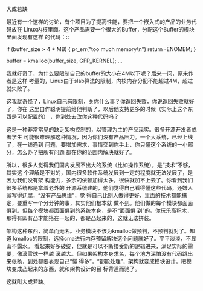     
大成若缺

最近有一个这样的讨论，有个项目为了提高性能，要把一个嵌入式的产品的业务代码放在
Linux内核里面。这个产品需要一个很大的Buffer，分配这个Buffer的模块里面发现有这样
的代码：::

  if (buffer_size > 4 * MB) {
  pr_err("too much memory\n")
  return -ENOMEM;
  }

  buffer = kmalloc(buffer_size, GFP_KERNEL);
  ...

我就好奇了，为什么要限制自己的buffer的大小在4M以下呢？后来一问，原来作者是这样
考量的，Linux由于slab算法的限制，内核内存分配不能超过4M，超过就失败了。

这我就奇怪了，Linux自己有限制，关你什么事？你返回失败，你说返回失败就好了，你在
这里自作聪明提前给他判断了，以后他支持更多的时候（实际上这个东西是可以配置的）
，你到处去改你这种代码吗？

这是一种非常常见的缺乏架构控制的，以管理为主的产品现实。很多开源开发者或者学生
可能很难理解这种情况，因为你们没有产品压力。一个大系统，已经上线了，在一线遇到
问题，要增加需求，事情交到你手上，你只懂这个系统的一小部分，怎么办？把所有问题
都在你的范围内解决就好了。

所以，很多人觉得我们国内发展不出大的系统（比如操作系统），是“技术”不够，其实这
个理解是不对的，国内很多软件系统发展到一定的程度就无法发展了，是因为我们没有架
构能力，多余的依赖加得太多，很快就加不上去了。你看到我们很多系统都是拿着老外的
开源系统建的，他们觉得自己看得懂这些代码，还嫌人家写得迂腐，“没有产品思维”，觉
得自己比别人做得更好，里面的技术都能搞定，要重写一个分分钟的事，其实他们根本就
做不到。他们做的每个模块都面面俱到。但每个模块都面面俱到的系统本身，是不“面面俱
到”的。你玩乐高积木，那得有凹有凸才能搭在一起的，都是凸起来的，这就无法拼装。

架构这种东西，简单而无名。业务模块不该为kmalloc做预判，不预判就对了。知道
kmalloc的限制，选择cma进行内存预留解决这个问题就好了。平平淡淡，不显山不露水。
看起来好多破绽，但就是可以不断接受新的逻辑进来，满足实际的需要，像滚雪球一样越
滚越大。但如果架构本身求名，每个地方深怕没有代码跳出来张扬，到处都要表现自己“懂
得多”，“都能处理”，架构就变成模块设计，把模块变成凸起来的东西，就和架构设计的目
标背道而驰了。

这就叫大成若缺。
